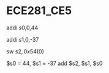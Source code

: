 ECE281_CE5
==========

addi $s0,$0,44

addi $s1,$0,-37

sw $s2, 0x54($0)


 $s0 = 44, $s1 = -37
 add $s2, $s1, $s0
 
